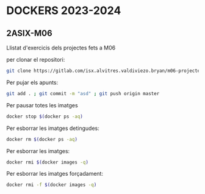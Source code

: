 # DOCKERS 2023-2024

## 2ASIX-M06

Llistat d'exercicis dels projectes fets a M06

per clonar el repositori:
```bash
git clone https://gitlab.com/isx.alvitres.valdiviezo.bryan/m06-projectes.git
```

Per pujar els apunts:
```bash
git add . ; git commit -m "asd" ; git push origin master
```
Per pausar totes les imatges
```bash
docker stop $(docker ps -aq)
```
Per esborrar les imatges detingudes:
```bash
docker rm $(docker ps -aq)
```
Per esborrar les imatges:
```bash
docker rmi $(docker images -q)
```
Per esborrar les imatges forçadament:
```bash
docker rmi -f $(docker images -q)
```
